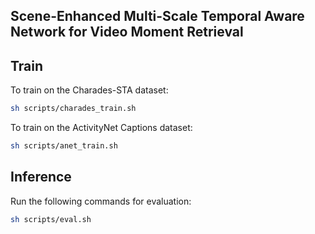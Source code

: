 ## Scene-Enhanced Multi-Scale Temporal Aware Network for Video Moment Retrieval


## Train
To train on the Charades-STA dataset:
```bash
sh scripts/charades_train.sh
```

To train on the ActivityNet Captions dataset:
```bash
sh scripts/anet_train.sh
```


## Inference

Run the following commands for evaluation:
```bash
sh scripts/eval.sh
```
